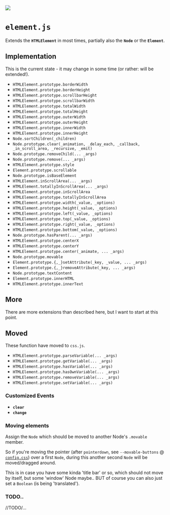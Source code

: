 <img src="https://kekse.biz/github.php?draw&text=`Element`&override=github:v4" />

# **`element.js`**
Extends the **`HTMLElement`** in most times, partially also the **`Node`** or the **`Element`**.

## Implementation
This is the current state - it may change in some time (or rather: will be extended!).

* `HTMLElement.prototype.borderWidth`
* `HTMLElement.prototype.borderHeight`
* `HTMLElement.prototype.scrollbarHeight`
* `HTMLElement.prototype.scrollbarWidth`
* `HTMLElement.prototype.totalWidth`
* `HTMLElement.prototype.totalHeight`
* `HTMLElement.prototype.outerWidth`
* `HTMLElement.prototype.outerHeight`
* `HTMLElement.prototype.innerWidth`
* `HTMLElement.prototype.innerHeight`
* `Node.sortChildren(_children)`
* `Node.prototype.clear(_animation, _delay_each, _callback, _in_scroll_area, _recursive, _emit)`
* `Node.prototype.removeChild(... _args)`
* `Node.prototype.remove(... _args)`
* `HTMLElement.prototype.style`
* `Element.prototype.scrollable`
* `Node.prototype.isBaseElement`
* `HTMLElement.inScrollArea(... _args)`
* `HTMLElement.totallyInScrollArea(... _args)`
* `HTMLElement.prototype.inScrollArea`
* `HTMLElement.prototype.totallyInScrollArea`
* `HTMLElement.prototype.width(_value, _options)`
* `HTMLElement.prototype.height(_value, _options)`
* `HTMLElement.prototype.left(_value, _options)`
* `HTMLElement.prototype.top(_value, _options)`
* `HTMLElement.prototype.right(_value, _options)`
* `HTMLElement.prototype.bottom(_value, _options)`
* `Node.prototype.hasParent(... _args)`
* `HTMLElement.prototype.centerX`
* `HTMLElement.prototype.centerY`
* `HTMLElement.prototype.center(_animate, ... _args)`
* `Node.prototype.movable`
* `Element.prototype.{,_}setAttribute(_key, _value, ... _args)`
* `Element.prototype.{,_}removeAttribute(_key, ... _args)`
* `Node.prototype.textContent`
* `Element.prototype.innerHTML`
* `HTMLElement.prototype.innerText`

## More
There are more extensions than described here, but I want to start at this point.

## Moved
These function have moved to `css.js`.

* `HTMLElement.prototype.parseVariable(... _args)`
* `HTMLElement.prototype.getVariable(... _args)`
* `HTMLElement.prototype.hasVariable(... _args)`
* `HTMLElement.prototype.hasOwnVariable(... _args)`
* `HTMLElement.prototype.removeVariable(... _args)`
* `HTMLElement.prototype.setVariable(... _args)`

### Customized Events
* **`clear`**
* **`change`**

### Moving elements
Assign the `Node` which should be moved to another Node's `.movable` member.

So if you're moving the pointer (after `pointerdown`, see `--movable-buttons` @ [`config.css`](../../../css/config.css))
over a first `Node`, during this another second `Node` will be moved/dragged around.

This is in case you have some kinda 'title bar' or so, which should not move by itself, but
some 'window' Node maybe.. BUT of course you can also just set a `Boolean` (is being 'translated').

### TODO..
//TODO/...
